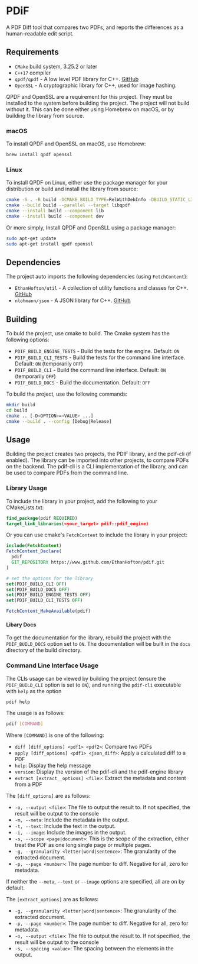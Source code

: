 # PDiF

A PDF Diff tool that compares two PDFs, and reports the differences as a human-readable edit script.

## Requirements

- `CMake` build system, 3.25.2 or later
- `C++17` compiler
- `qpdf/qpdf` - A low level PDF library for C++. [GitHub](https://github.com/qpdf/qpdf.git)
- `OpenSSL` - A cryptographic library for C++, used for image hashing.

QPDF and OpenSSL are a requirement for this project. They must be installed to the system before building the project. The project will not build without it. This can be done either using Homebrew on macOS, or by building the library from source.

### macOS

To install QPDF and OpenSSL on macOS, use Homebrew:

```bash
brew install qpdf openssl
```

### Linux

To install QPDF on Linux, either use the package manager for your distribution or build and install the library from source:

```bash
cmake -S . -B build -DCMAKE_BUILD_TYPE=RelWithDebInfo -DBUILD_STATIC_LIBS=OFF
cmake --build build --parallel --target libqpdf
cmake --install build --component lib
cmake --install build --component dev
```

Or more simply, Install QPDF and OpenSLL using a package manager:

```bash
sudo apt-get update
sudo apt-get install qpdf openssl
```

## Dependencies

The project auto imports the following dependencies (using `FetchContent`):
 
 - `EthanHofton/util` - A collection of utility functions and classes for C++. [GitHub](https://github.com/EthanHofton/util.git)
 - `nlohmann/json` - A JSON library for C++. [GitHub](https://github.com/nlohmann/json.git)

## Building

To buld the project, use cmake to build. The Cmake system has the following options:

 - `PDIF_BUILD_ENGINE_TESTS` - Build the tests for the engine. Default: `ON`
 - `PDIF_BUILD_CLI_TESTS` - Build the tests for the command line interface. Default: `ON` (temporarily `OFF`)
 - `PDIF_BUILD_CLI` - Build the command line interface. Default: `ON` (temporarily `OFF`)
 - `PDIF_BUILD_DOCS` - Build the documentation. Default: `OFF`

To build the project, use the following commands:

```bash
mkdir build
cd build
cmake .. [-D<OPTION>=<VALUE> ...]
cmake --build . --config [Debug|Release]
```

## Usage

Building the project creates two projects, the PDIF library, and the pdif-cli (if enabled). The library can be imported into other projects, to compare PDFs on the backend. The pdif-cli is a CLI implementation of the library, and can be used to compare PDFs from the command line.

### Library Usage

To include the library in your project, add the following to your CMakeLists.txt:

```cmake
find_package(pdif REQUIRED)
target_link_libraries(<your_target> pdif::pdif_engine)
```

Or you can use cmake's `FetchContent` to include the library in your project:

```cmake
include(FetchContent)
FetchContent_Declare(
  pdif
  GIT_REPOSITORY https://www.github.com/EthanHofton/pdif.git
)

# set the options for the library
set(PDIF_BUILD_CLI OFF)
set(PDIF_BUILD_DOCS OFF)
set(PDIF_BUILD_ENGINE_TESTS OFF)
set(PDIF_BUILD_CLI_TESTS OFF)

FetchContent_MakeAvailable(pdif)
```

#### Libary Docs

To get the documentation for the library, rebuild the project with the `PDIF_BUILD_DOCS` option set to `ON`. The documentation will be built in the `docs` directory of the build directory.

### Command Line Interface Usage

The CLIs usage can be viewed by building the project (ensure the `PDIF_BUILD_CLI` option is set to `ON`), and running the `pdif-cli` executable with `help` as the option

```bash
pdif help
```

The usage is as follows:

```bash
pdif [COMMAND]
```

Where `[COMMAND]` is one of the following:

 - `diff [diff_options] <pdf1> <pdf2>`: Compare two PDFs
 - `apply [diff_options] <pdf1> <json_diff>`: Apply a calculated diff to a PDF
 - `help`: Display the help message
 - `version`: Display the version of the pdif-cli and the pdif-engine library
 - `extract [extract__options] <file>`: Extract the metadata and content from a PDF

The `[diff_options]` are as follows: 

 - `-o, --output <file>`: The file to output the result to. If not specified, the result will be output to the console
 - `-m, --meta`: Include the metadata in the output.
 - `-t, --text`: Include the text in the output.
 - `-i, --image`: Include the images in the output.
 - `-s, --scope <page|document>`: This is the scope of the extraction, either treat the PDF as one long single page or multiple pages.
 - `-g, --granularity <letter|word|sentence>`: The granularity of the extracted document.
 - `-p, --page <number>`: The page number to diff. Negative for all, zero for metadata.

If neither the `--meta`, `--text` or `--image` options are specified, all are on by default.

The `[extract_options]` are as follows:

 - `-g, --granularity <letter|word|sentence>`: The granularity of the extracted document.
 - `-p, --page <number>`: The page number to diff. Negative for all, zero for metadata.
 - `-o, --output <file>`: The file to output the result to. If not specified, the result will be output to the console
 - `-s, --spacing <value>`: The spacing between the elements in the output.